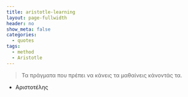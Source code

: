 ```yaml
---
title: aristotle-learning
layout: page-fullwidth
header: no
show_meta: false
categories:
  - quotes
tags:
  - method
  - Aristotle
---
```


> Τα πράγματα που πρέπει να κάνεις τα μαθαίνεις κάνοντάς τα.
- Αριστοτέλης
